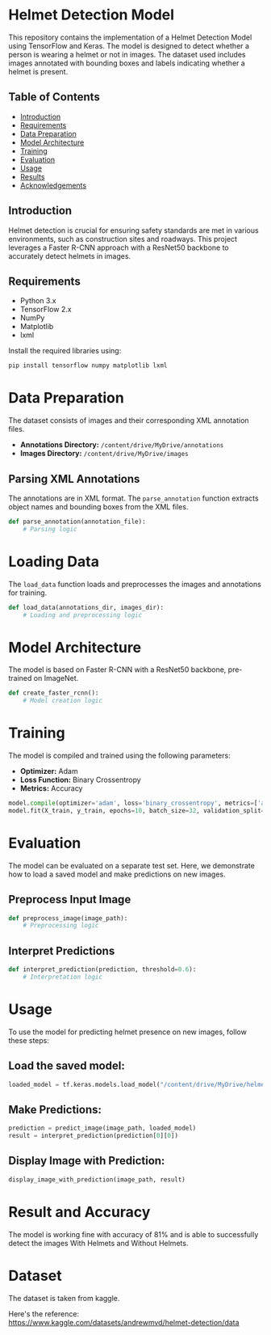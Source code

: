 # Helmet Detection Model

This repository contains the implementation of a Helmet Detection Model using TensorFlow and Keras. The model is designed to detect whether a person is wearing a helmet or not in images. The dataset used includes images annotated with bounding boxes and labels indicating whether a helmet is present.

## **Table of Contents**
- [Introduction](#introduction)
- [Requirements](#requirements)
- [Data Preparation](#data-preparation)
- [Model Architecture](#model-architecture)
- [Training](#training)
- [Evaluation](#evaluation)
- [Usage](#usage)
- [Results](#results)
- [Acknowledgements](#acknowledgements)

## **Introduction**

Helmet detection is crucial for ensuring safety standards are met in various environments, such as construction sites and roadways. This project leverages a Faster R-CNN approach with a ResNet50 backbone to accurately detect helmets in images.

## **Requirements**

- Python 3.x
- TensorFlow 2.x
- NumPy
- Matplotlib
- lxml

Install the required libraries using:

```bash
pip install tensorflow numpy matplotlib lxml

```


# Data Preparation

The dataset consists of images and their corresponding XML annotation files.

- **Annotations Directory:** `/content/drive/MyDrive/annotations`
- **Images Directory:** `/content/drive/MyDrive/images`

## Parsing XML Annotations

The annotations are in XML format. The `parse_annotation` function extracts object names and bounding boxes from the XML files.

```python
def parse_annotation(annotation_file):
    # Parsing logic
```

# Loading Data

The `load_data` function loads and preprocesses the images and annotations for training.

```python
def load_data(annotations_dir, images_dir):
    # Loading and preprocessing logic
```

# Model Architecture

The model is based on Faster R-CNN with a ResNet50 backbone, pre-trained on ImageNet.

```python
def create_faster_rcnn():
    # Model creation logic
```

# Training

The model is compiled and trained using the following parameters:

- **Optimizer:** Adam
- **Loss Function:** Binary Crossentropy
- **Metrics:** Accuracy

```python
model.compile(optimizer='adam', loss='binary_crossentropy', metrics=['accuracy'])
model.fit(X_train, y_train, epochs=10, batch_size=32, validation_split=0.2)
```

# Evaluation

The model can be evaluated on a separate test set. Here, we demonstrate how to load a saved model and make predictions on new images.


## Preprocess Input Image

```python
def preprocess_image(image_path):
    # Preprocessing logic
```


## Interpret Predictions
```python
def interpret_prediction(prediction, threshold=0.6):
    # Interpretation logic
```

# Usage
To use the model for predicting helmet presence on new images, follow these steps:

## Load the saved model:
```python
loaded_model = tf.keras.models.load_model("/content/drive/MyDrive/helmet_detection_model.h5")
```
## Make Predictions:
```python
prediction = predict_image(image_path, loaded_model)
result = interpret_prediction(prediction[0][0])
```

## Display Image with Prediction:
```python
display_image_with_prediction(image_path, result)
```

# Result and Accuracy

The model is working fine with accuracy of 81% and is able to successfully detect the images With Helmets and Without Helmets.


# Dataset 
The dataset is taken from kaggle.

Here's the reference: https://www.kaggle.com/datasets/andrewmvd/helmet-detection/data



